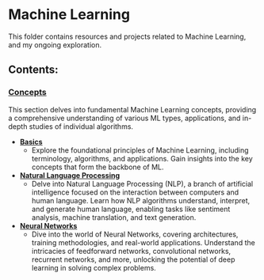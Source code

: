 # Machine Learning

This folder contains resources and projects related to Machine Learning, and my ongoing exploration.

## Contents:

### [Concepts](https://github.com/kayckdelfino/public_knowledge_base/tree/main/Machine%20Learning/Concepts)

This section delves into fundamental Machine Learning concepts, providing a comprehensive understanding of various ML types, applications, and in-depth studies of individual algorithms.

- **[Basics](https://github.com/kayckdelfino/public_knowledge_base/tree/main/Machine%20Learning/Concepts/Basics)**
  - Explore the foundational principles of Machine Learning, including terminology, algorithms, and applications. Gain insights into the key concepts that form the backbone of ML.
- **[Natural Language Processing](https://github.com/kayckdelfino/public_knowledge_base/tree/main/Machine%20Learning/Concepts/Natural%20Language%20Processing)**
  - Delve into Natural Language Processing (NLP), a branch of artificial intelligence focused on the interaction between computers and human language. Learn how NLP algorithms understand, interpret, and generate human language, enabling tasks like sentiment analysis, machine translation, and text generation.
- **[Neural Networks](https://github.com/kayckdelfino/public_knowledge_base/tree/main/Machine%20Learning/Concepts/Neural%20Networks)**
  - Dive into the world of Neural Networks, covering architectures, training methodologies, and real-world applications. Understand the intricacies of feedforward networks, convolutional networks, recurrent networks, and more, unlocking the potential of deep learning in solving complex problems.